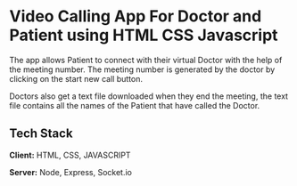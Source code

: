
# Video Calling App For Doctor and Patient using HTML CSS Javascript 

The app allows Patient to connect with their virtual Doctor with the help of the meeting number. The meeting number is generated by the doctor by clicking on the start new call button.




Doctors also get a text file downloaded when they end the meeting, the text file contains all the names of the Patient that have called the Doctor.
## Tech Stack

**Client:** HTML, CSS, JAVASCRIPT

**Server:** Node, Express, Socket.io

  